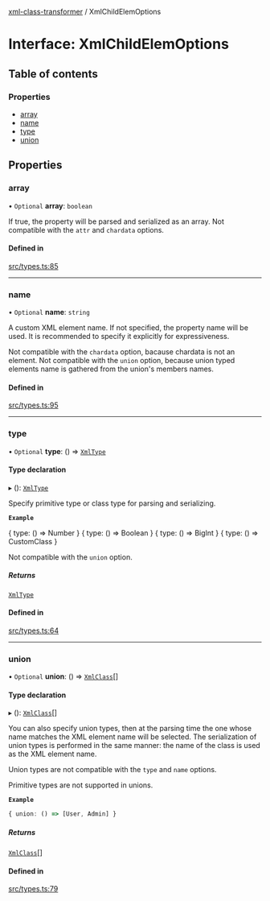 [xml-class-transformer](../README.md) / XmlChildElemOptions

# Interface: XmlChildElemOptions

## Table of contents

### Properties

- [array](XmlChildElemOptions.md#array)
- [name](XmlChildElemOptions.md#name)
- [type](XmlChildElemOptions.md#type)
- [union](XmlChildElemOptions.md#union)

## Properties

### array

• `Optional` **array**: `boolean`

If true, the property will be parsed and serialized as an array.
Not compatible with the `attr` and `chardata` options.

#### Defined in

[src/types.ts:85](https://github.com/Edgar-P-yan/xml-class-transformer/blob/d9b9bf9/src/types.ts#L85)

___

### name

• `Optional` **name**: `string`

A custom XML element name.
If not specified, the property name will be used.
It is recommended to specify it explicitly for expressiveness.

Not compatible with the `chardata` option, bacause chardata is not an element.
Not compatible with the `union` option, because union typed elements name is gathered from the union's members names.

#### Defined in

[src/types.ts:95](https://github.com/Edgar-P-yan/xml-class-transformer/blob/d9b9bf9/src/types.ts#L95)

___

### type

• `Optional` **type**: () => [`XmlType`](../README.md#xmltype)

#### Type declaration

▸ (): [`XmlType`](../README.md#xmltype)

Specify primitive type or class type for parsing and serializing.

**`Example`**

{ type: () => Number }
{ type: () => Boolean }
{ type: () => BigInt }
{ type: () => CustomClass }

Not compatible with the `union` option.

##### Returns

[`XmlType`](../README.md#xmltype)

#### Defined in

[src/types.ts:64](https://github.com/Edgar-P-yan/xml-class-transformer/blob/d9b9bf9/src/types.ts#L64)

___

### union

• `Optional` **union**: () => [`XmlClass`](../README.md#xmlclass)[]

#### Type declaration

▸ (): [`XmlClass`](../README.md#xmlclass)[]

You can also specify union types, then at the parsing time
the one whose name matches the XML element name will be selected.
The serialization of union types is performed in the same manner:
the name of the class is used as the XML element name.

Union types are not compatible with the `type` and `name` options.

Primitive types are not supported in unions.

**`Example`**

```ts
{ union: () => [User, Admin] }
```

##### Returns

[`XmlClass`](../README.md#xmlclass)[]

#### Defined in

[src/types.ts:79](https://github.com/Edgar-P-yan/xml-class-transformer/blob/d9b9bf9/src/types.ts#L79)
